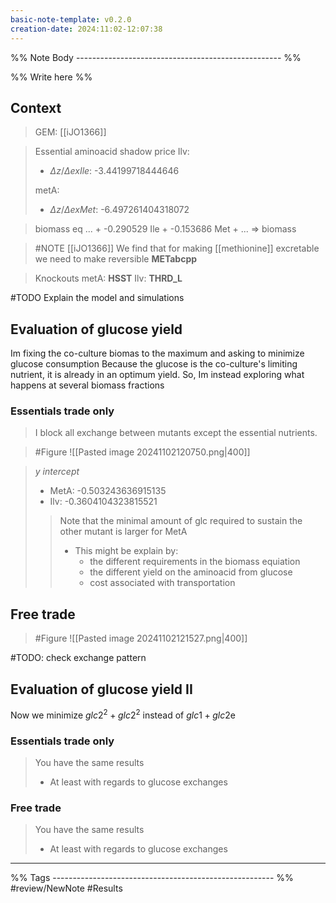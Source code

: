 ```yaml
---
basic-note-template: v0.2.0
creation-date: 2024:11:02-12:07:38
---
```


%% Note Body --------------------------------------------------- %%

%% Write here %%

## Context

>GEM: [[iJO1366]]

> Essential aminoacid shadow price
> Ilv:
> - $\Delta z/\Delta exIle$: -3.44199718444646 
> 
> metA: 
> - $\Delta z/\Delta exMet$: -6.497261404318072

> biomass eq
> ... + -0.290529 Ile + -0.153686 Met + ... => biomass

> #NOTE [[iJO1366]]
> We find that for making [[methionine]] excretable we need to make reversible **METabcpp**

> Knockouts 
> metA: **HSST**
> Ilv: **THRD_L**

#TODO Explain the model and simulations

## Evaluation of glucose yield

Im fixing the co-culture biomas to the maximum and asking to minimize glucose consumption
Because the glucose is the co-culture's limiting nutrient, it is already in an optimum yield.
So, Im instead exploring what happens at several biomass fractions

### Essentials trade only

> I block all exchange between mutants except the essential nutrients. 

> #Figure
> ![[Pasted image 20241102120750.png|400]]

> *y intercept*
> - MetA: -0.503243636915135 
> - Ilv: -0.3604104323815521
> > Note that the minimal amount of glc required to sustain the other mutant is larger for MetA
> > - This might be explain by:
> > 	- the different requirements in the biomass equiation
> > 	- the different yield on the aminoacid from glucose
> > 	- cost associated with transportation


## Free trade

> #Figure
> ![[Pasted image 20241102121527.png|400]]

#TODO: check exchange pattern


## Evaluation of glucose yield II

Now we minimize $glc2^2 + glc2^2$ instead of $glc1 + glc2$e

### Essentials trade only

> You have the same results
> - At least with regards to glucose exchanges

### Free trade

> You have the same results
> - At least with regards to glucose exchanges


___

%% Tags ------------------------------------------------------- %%
#review/NewNote
#Results
